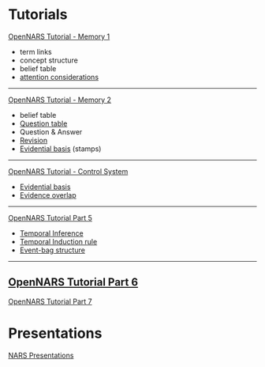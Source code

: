 # Tutorials
[OpenNARS Tutorial - Memory 1](https://www.youtube.com/watch?v=NzKYguOZTn8&list=PLIuBkJssgnZE10fkTUhb6f5_uAeHeXWFy)
* term links
* concept structure
* belief table
* [attention considerations](https://youtu.be/NzKYguOZTn8?t=1163)
---
[OpenNARS Tutorial - Memory 2](https://www.youtube.com/watch?v=uAVfovN5uHQ&list=PLIuBkJssgnZE10fkTUhb6f5_uAeHeXWFy&index=2)
* belief table
* [Question table](https://www.youtube.com/watch?v=uAVfovN5uHQ&list=PLIuBkJssgnZE10fkTUhb6f5_uAeHeXWFy&index=2)
* Question & Answer
* [Revision](https://youtu.be/uAVfovN5uHQ?t=727)
* [Evidential basis](https://youtu.be/uAVfovN5uHQ?t=1074)  (stamps)
---
[OpenNARS Tutorial - Control System](https://www.youtube.com/watch?v=8i5n4uDlmHI&list=PLIuBkJssgnZE10fkTUhb6f5_uAeHeXWFy&index=3)
* [Evidential basis](https://youtu.be/8i5n4uDlmHI?t=20)
* [Evidence overlap](https://youtu.be/8i5n4uDlmHI?t=201)
---
[OpenNARS Tutorial Part 5](https://www.youtube.com/watch?v=4IZtwnbRZ-Y&list=PLIuBkJssgnZE10fkTUhb6f5_uAeHeXWFy&index=4)
* [Temporal Inference](https://youtu.be/4IZtwnbRZ-Y?t=29)
* [Temporal Induction rule](https://youtu.be/4IZtwnbRZ-Y?t=187)
* [Event-bag structure](https://youtu.be/4IZtwnbRZ-Y?t=281)
---
[OpenNARS Tutorial Part 6](https://www.youtube.com/watch?v=LXvzWjpIFYo&list=PLIuBkJssgnZE10fkTUhb6f5_uAeHeXWFy&index=5)
---
[OpenNARS Tutorial Part 7](https://www.youtube.com/watch?v=-5sZ2wDmxVg&list=PLIuBkJssgnZE10fkTUhb6f5_uAeHeXWFy&index=6)
# Presentations
[NARS Presentations](https://www.youtube.com/watch?v=T9eSVYLSSrs&index=1&list=PLIuBkJssgnZEvv1rs1vtknkJDV3UyqOHu)